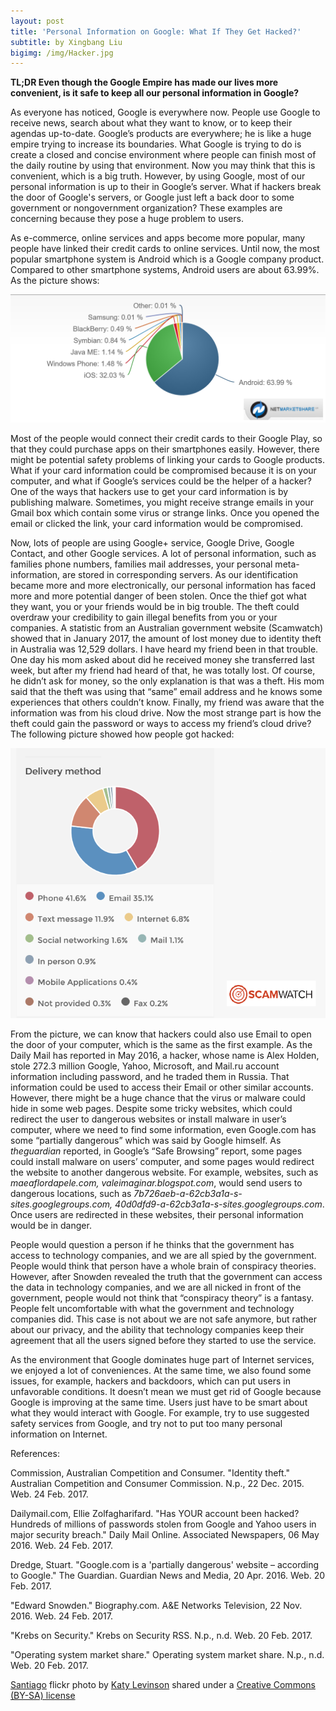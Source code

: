 ```yaml
---
layout: post
title: 'Personal Information on Google: What If They Get Hacked?'
subtitle: by Xingbang Liu
bigimg: /img/Hacker.jpg
---
```

**TL;DR Even though the Google Empire has made our lives more convenient, is it safe to keep all our personal information in Google?**

As everyone has noticed, Google is everywhere now. People use Google to receive news, search about what they want to know, or to keep their agendas up-to-date. Google’s products are everywhere; he is like a huge empire trying to increase its boundaries. What Google is trying to do is create a closed and concise environment where people can finish most of the daily routine by using that environment. Now you may think that this is convenient, which is a big truth. However, by using Google, most of our personal information is up to their in Google’s server. What if hackers break the door of Google's servers, or Google just left a back door to some government or nongovernment organization? These examples are concerning because they pose a huge problem to users.

As e-commerce, online services and apps become more popular, many people have linked their credit cards to online services. Until now, the most popular smartphone system is Android which is a Google company product. Compared to other smartphone systems, Android users are about 63.99%. As the picture shows:

![Status of Android users](/img/status.PNG)

Most of the people would connect their credit cards to their Google Play, so that they could purchase apps on their smartphones easily. However, there might be potential safety problems of linking your cards to Google products. What if your card information could be compromised because it is on your computer, and what if Google’s services could be the helper of a hacker? One of the ways that hackers use to get your card information is by publishing malware. Sometimes, you might receive strange emails in your Gmail box which contain some virus or strange links. Once you opened the email or clicked the link, your card information would be compromised.

Now, lots of people are using Google+ service, Google Drive, Google Contact, and other Google services. A lot of personal information, such as families phone numbers, families mail addresses, your personal meta-information, are stored in corresponding servers. As our identification became more and more electronically, our personal information has faced more and more potential danger of been stolen. Once the thief got what they want, you or your friends would be in big trouble. The theft could overdraw your credibility to gain illegal benefits from you or your companies. A statistic from an Australian government website (Scamwatch) showed that in January 2017, the amount of lost money due to identity theft in Australia was 12,529 dollars. I have heard my friend been in that trouble. One day his mom asked about did he received money she transferred last week, but after my friend had heard of that, he was totally lost. Of course, he didn’t ask for money, so the only explanation is that was a theft. His mom said that the theft was using that “same” email address and he knows some experiences that others couldn’t know. Finally, my friend was aware that the information was from his cloud drive. Now the most strange part is how the theft could gain the password or ways to access my friend’s cloud drive? The following picture showed how people got hacked:

![Status of Android users](/img/data.PNG)

From the picture, we can know that hackers could also use Email to open the door of your computer, which is the same as the first example. As the Daily Mail has reported in May 2016, a hacker, whose name is Alex Holden, stole 272.3 million Google, Yahoo, Microsoft, and Mail.ru account information including password, and he traded them in Russia. That information could be used to access their Email or other similar accounts. However, there might be a huge chance that the virus or malware could hide in some web pages. Despite some tricky websites, which could redirect the user to dangerous websites or install malware in user’s computer, where we need to find some information, even Google.com has some “partially dangerous” which was said by Google himself. As _theguardian_ reported, in Google’s “Safe Browsing” report, some pages could install malware on users’ computer, and some pages would redirect the website to another dangerous website. For example, websites, such as _maeaflordapele.com, valeimaginar.blogspot.com_, would send users to dangerous locations, such as _7b726aeb-a-62cb3a1a-s-sites.googlegroups.com, 40d0dfd9-a-62cb3a1a-s-sites.googlegroups.com_. Once users are redirected in these websites, their personal information would be in danger.

People would question a person if he thinks that the government has access to technology companies, and we are all spied by the government. People would think that person have a whole brain of conspiracy theories. However, after Snowden revealed the truth that the government can access the data in technology companies, and we are all nicked in front of the government, people would not think that “conspiracy theory” is a fantasy. People felt uncomfortable with what the government and technology companies did. This case is not about we are not safe anymore, but rather about our privacy, and the ability that technology companies keep their agreement that all the users signed before they started to use the service.

As the environment that Google dominates huge part of Internet services, we enjoyed a lot of conveniences. At the same time, we also found some issues, for example, hackers and backdoors, which can put users in unfavorable conditions. It doesn’t mean we must get rid of Google because Google is improving at the same time. Users just have to be smart about what they would interact with Google. For example, try to use suggested safety services from Google, and try not to put too many personal information on Internet.

References:

Commission, Australian Competition and Consumer. "Identity theft." Australian Competition and Consumer Commission. N.p., 22 Dec. 2015. Web. 24 Feb. 2017.

Dailymail.com, Ellie Zolfagharifard. "Has YOUR account been hacked? Hundreds of millions of passwords stolen from Google and Yahoo users in major security breach." Daily Mail Online. Associated Newspapers, 06 May 2016. Web. 24 Feb. 2017.

Dredge, Stuart. "Google.com is a 'partially dangerous' website – according to Google." The Guardian. Guardian News and Media, 20 Apr. 2016. Web. 20 Feb. 2017.

"Edward Snowden." Biography.com. A&E Networks Television, 22 Nov. 2016. Web. 24 Feb. 2017.

"Krebs on Security." Krebs on Security RSS. N.p., n.d. Web. 20 Feb. 2017.

"Operating system market share." Operating system market share. N.p., n.d. Web. 20 Feb. 2017.

<a title="Santiago" href="https://flickr.com/photos/katylevinson/6866188762">Santiago</a> flickr photo by <a href="https://flickr.com/people/katylevinson">Katy Levinson</a> shared under a <a href="https://creativecommons.org/licenses/by-sa/2.0/">Creative Commons (BY-SA) license</a>
